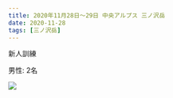 ```yaml
---
title: 2020年11月28日〜29日 中央アルプス 三ノ沢岳
date: 2020-11-28
tags: [三ノ沢岳]
---
```


新人訓練

男性: 2名

![](/2020/11/28/20201128-2/1.jpg)
